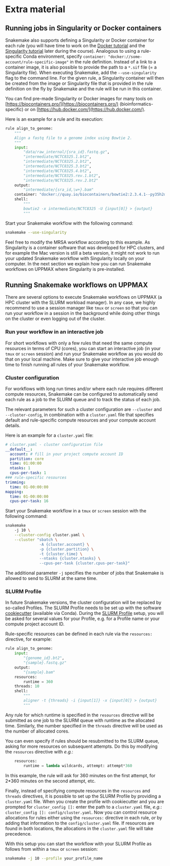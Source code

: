# Extra material

## Running jobs in Singularity or Docker containers

Snakemake also supports defining a Singularity or Docker container for each rule
(you will have time to work on the [Docker tutorial](docker.md) and the
[Singularity tutorial](singularity.md) later during the course).
Analogous to using a rule-specific Conda environment, specify
`container: "docker://some-account/rule-specific-image"` in the rule definition.
Instead of a link to a container image, it is also possible to provide the path
to a `*.sif` file (= a Singularity file).
When executing Snakemake, add the `--use-singularity` flag to the command line.
For the given rule, a Singularity container will then be created from the image
or Singularity file that is provided in the rule definition on the fly by Snakemake
and the rule will be run in this container.

You can find pre-made Singularity or Docker images for many tools on [https://biocontainers.pro/](https://biocontainers.pro/)
(bioinformatics-specific) or on [https://hub.docker.com/](https://hub.docker.com/).

Here is an example for a rule and its execution:

```python
rule align_to_genome:
    """
    Align a fastq file to a genome index using Bowtie 2.
    """
    input:
        "data/raw_internal/{sra_id}.fastq.gz",
        "intermediate/NCTC8325.1.bt2",
        "intermediate/NCTC8325.2.bt2",
        "intermediate/NCTC8325.3.bt2",
        "intermediate/NCTC8325.4.bt2",
        "intermediate/NCTC8325.rev.1.bt2",
        "intermediate/NCTC8325.rev.2.bt2"
    output:
        "intermediate/{sra_id,\w+}.bam"
    container: "docker://quay.io/biocontainers/bowtie2:2.3.4.1--py35h2d50403_1"
    shell:
        """
        bowtie2 -x intermediate/NCTC8325 -U {input[0]} > {output}
        """
```

Start your Snakemake workflow with the following command:

```bash
snakemake --use-singularity
```

Feel free to modify the MRSA workflow according to this example. As Singularity
is a container software that was developed for HPC clusters, and for example the
Mac version is still a beta version, it might not work to run your updated
Snakemake workflow with Singularity locally on your computer.
In the next section we explain how you can run Snakemake workflows on UPPMAX
where Singularity is pre-installed.

## Running Snakemake workflows on UPPMAX

There are several options to execute Snakemake workflows on UPPMAX (a HPC
cluster with the SLURM workload manager). In any case, we highly recommend to use
a session manager like `tmux` or `screen` so that you can run your workflow in a
session in the background while doing other things on the cluster or even logging
out of the cluster.

### Run your workflow in an interactive job

For short workflows with only a few rules that need the same compute resources
in terms of CPU (cores), you can start an interactive job (in your `tmux` or
`screen` session) and run your Snakemake workflow as you would do that on your
local machine. Make sure to give your interactive job enough time to finish
running all rules of your Snakemake workflow.

### Cluster configuration

For workflows with long run times and/or where each rule requires different
compute resources, Snakemake can be configured to automatically send each rule
as a job to the SLURM queue and to track the status of each job.

The relevant parameters for such a cluster configuration are `--cluster` and
`--cluster-config`, in combination with a `cluster.yaml` file that specifies
default and rule-specific compute resources and your compute account details.

Here is an example for a `cluster.yaml` file:

```yaml
# cluster.yaml - cluster configuration file
__default__:
  account: # fill in your project compute account ID
  partition: core
  time: 01:00:00
  ntasks: 1
  cpus-per-task: 1
### rule-specific resources
trimming:
  time: 01-00:00:00
mapping:
  time: 01-00:00:00
  cpus-per-task: 16
```

Start your Snakemake workflow in a `tmux` or `screen` session with the
following command:

```bash
snakemake
    -j 10 \
    --cluster-config cluster.yaml \
    --cluster "sbatch \
               -A {cluster.account} \
               -p {cluster.partition} \
               -t {cluster.time} \
               --ntasks {cluster.ntasks} \
               --cpus-per-task {cluster.cpus-per-task}"
```

The additional parameter `-j` specifies the number of jobs that Snakemake is
allowed to send to SLURM at the same time.

### SLURM Profile

In future Snakemake versions, the cluster configuration will be replaced
by so-called Profiles. The SLURM Profile needs to be set up with the software
[cookiecutter](https://cookiecutter.readthedocs.io/en/1.7.2/) (available via Conda).
During the [SLURM Profile](https://github.com/Snakemake-Profiles/slurm) setup,
you will be asked for several values for your Profile, e.g. for a Profile name
or your compute project account ID.

Rule-specific resources can be defined in each rule via the `resources: `
directive, for example:

```python
rule align_to_genome:
    input:
        "{genome_id}.bt2",
        "{sample}.fastq.gz"
    output:
        "{sample}.bam"
    resources:
        runtime = 360
    threads: 10
    shell:
        """
        aligner -t {threads} -i {input[1]} -x {input[0]} > {output}
        """
```

Any rule for which runtime is specified in the `resources` directive will be
submitted as one job to the SLURM queue with runtime as the allocated time.
Similarly, the number specified in the `threads` directive will be used as the
number of allocated cores.

You can even specify if rules should be resubmitted to the SLURM queue,
asking for more resources on subsequent attempts. Do this by modifying the
`resources` directive with _e.g._:

```python
    resources:
        runtime = lambda wildcards, attempt: attempt*360
```

In this example, the rule will ask for 360 minutes on the first attempt,
for 2*360 minutes on the second attempt, etc.

Finally, instead of specifying compute resources in the `resources` and
`threads` directives, it is possible to set up the SLURM Profile by providing
a `cluster.yaml` file. When you create the profile with cookiecutter and you
are prompted for `cluster_config []:` enter the path to a `cluster.yaml` file,
_e.g._: `cluster_config []: config/cluster.yaml`. Now you can control resource
allocations for rules either using the `resources:` directive in each rule,
_or_ by adding that information to the `config/cluster.yaml` file. If resources
are found in both locations, the allocations in the `cluster.yaml` file will
take precedence.

With this setup you can start the workflow with your SLURM Profile as follows
from within a `tmux` or `screen` session:

```bash
snakemake -j 10 --profile your_profile_name
```
